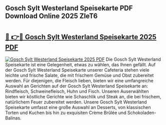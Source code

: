 ## Gosch Sylt Westerland Speisekarte PDF Download Online 2025 ZIeT6

# <h2><a href="http://gcc7t67.nevu.top/?p=Gosch+Sylt+Westerland+Speisekarte">🔗 👉🔴 Gosch Sylt Westerland Speisekarte 2025 PDF</a></h2>

[![Gosch Sylt Westerland Speisekarte 2025 PDF](https://i.imgur.com/dBaPXMq.png)](http://gcc7t67.nevu.top/?p=Gosch+Sylt+Westerland+Speisekarte)
Die Gosch Sylt Westerland Speisekarte ist eine Gelegenheit, etwas zu wählen, das Ihnen gefällt. Auf der Gosch Sylt Westerland Speisekarte unserer Cafeteria stehen viele leichte und frische Salate, die mit frischem Gemüse und Obst zubereitet werden. Für diejenigen, die Fleisch lieben, bieten wir eine umfangreiche Auswahl an Gerichten auf der Gosch Sylt Westerland Speisekarte an: Rindfleisch, Schweinefleisch, Huhn und Fisch. Unseren Auserwählten bieten wir köstliche Gerichte wie Schaschlik und Steak an, die bei frischem, natürlichem Feuer zubereitet werden. Unsere Gosch Sylt Westerland Speisekarte umfasst eine große Auswahl an Desserts, von klassischen Torten und Kuchen bis hin zu exquisiten Crème Brûlée und Schokoladen-Balinas.
